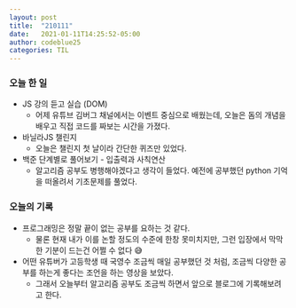```yaml
---
layout: post
title:  "210111"
date:   2021-01-11T14:25:52-05:00
author: codeblue25
categories: TIL
---
```


<h3>오늘 한 일</h3>

* JS 강의 듣고 실습 (DOM)
  * 어제 유튜브 김버그 채널에서는 이벤트 중심으로 배웠는데, 오늘은 돔의 개념을 배우고 직접 코드를 짜보는 시간을 가졌다.
* 바닐라JS 챌린지
  * 오늘은 챌린지 첫 날이라 간단한 퀴즈만 있었다. 
* 백준 단계별로 풀어보기 - 입출력과 사칙연산
  * 알고리즘 공부도 병행해야겠다고 생각이 들었다. 예전에 공부했던 python 기억을 떠올려서 기초문제를 풀었다.



<h3>오늘의 기록</h3>

* 프로그래밍은 정말 끝이 없는 공부를 요하는 것 같다.
  * 물론 현재 내가 이를 논할 정도의 수준에 한창 못미치지만, 그런 입장에서 막막한 기분이 드는건 어쩔 수 없다 😅
* 어떤 유튜버가 고등학생 때 국영수 조금씩 매일 공부했던 것 처럼, 조금씩 다양한 공부를 하는게 좋다는 조언을 하는 영상을 보았다. 
  * 그래서 오늘부터 알고리즘 공부도 조금씩 하면서 앞으로 블로그에 기록해보려고 한다.
